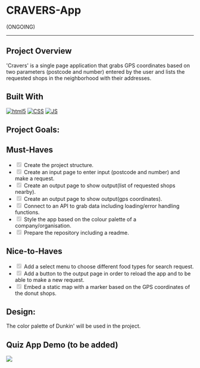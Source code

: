 # CRAVERS-App
(ONGOING)

---

## Project Overview

'Cravers' is a single page application that grabs GPS coordinates based on two parameters (postcode and number) entered by the user and lists the requested shops in the neighborhood with their addresses.

## Built With

<p dir="auto">
  <a target="_blank" rel="noopener noreferrer" href="https://camo.githubusercontent.com/0c3a16a22ae058cfe38a06dc9ea16404cf006409262f547c9ccfa3ec8b30f71e/68747470733a2f2f696d672e736869656c64732e696f2f62616467652f2d48544d4c352d4533344632363f7374796c653d666c61742d737175617265266c6f676f3d68746d6c35266c6f676f436f6c6f723d7768697465"><img alt="html5" src="https://camo.githubusercontent.com/0c3a16a22ae058cfe38a06dc9ea16404cf006409262f547c9ccfa3ec8b30f71e/68747470733a2f2f696d672e736869656c64732e696f2f62616467652f2d48544d4c352d4533344632363f7374796c653d666c61742d737175617265266c6f676f3d68746d6c35266c6f676f436f6c6f723d7768697465" data-canonical-src="https://img.shields.io/badge/-HTML5-E34F26?style=flat-square&amp;logo=html5&amp;logoColor=white" style="max-width: 100%;"></a>
  <a target="_blank" rel="noopener noreferrer" href="https://camo.githubusercontent.com/af676aa114d3e054bb2d7b823f8b1dbf1814214d2c6f49e6a6cb70ab1837bd59/68747470733a2f2f696d672e736869656c64732e696f2f62616467652f2d4353532d3066363166613f7374796c653d666c61742d737175617265266c6f676f3d43535333266c6f676f436f6c6f723d7768697465"><img alt="CSS" src="https://camo.githubusercontent.com/af676aa114d3e054bb2d7b823f8b1dbf1814214d2c6f49e6a6cb70ab1837bd59/68747470733a2f2f696d672e736869656c64732e696f2f62616467652f2d4353532d3066363166613f7374796c653d666c61742d737175617265266c6f676f3d43535333266c6f676f436f6c6f723d7768697465" data-canonical-src="https://img.shields.io/badge/-CSS-0f61fa?style=flat-square&amp;logo=CSS3&amp;logoColor=white" style="max-width: 100%;"></a>
  <a target="_blank" rel="noopener noreferrer" href="https://camo.githubusercontent.com/1c4e4cd646ae3703d4a774f42acf2ef62f44f811b28d9a1170e09e65ebad2315/68747470733a2f2f696d672e736869656c64732e696f2f62616467652f2d4a6176615363726970742d6666626130383f7374796c653d666c61742d737175617265266c6f676f3d4a617661536372697074266c6f676f436f6c6f723d626c61636b"><img alt="JS" src="https://camo.githubusercontent.com/1c4e4cd646ae3703d4a774f42acf2ef62f44f811b28d9a1170e09e65ebad2315/68747470733a2f2f696d672e736869656c64732e696f2f62616467652f2d4a6176615363726970742d6666626130383f7374796c653d666c61742d737175617265266c6f676f3d4a617661536372697074266c6f676f436f6c6f723d626c61636b" data-canonical-src="https://img.shields.io/badge/-JavaScript-ffba08?style=flat-square&amp;logo=JavaScript&amp;logoColor=black" style="max-width: 100%;"></a>
 </p>

<!-- ## Installation Instructions

1.  Clone the repository
2.  Open your code editor
3.  Go to index.html file and open it with live LiveServer

## Contributing

Contributions are very welcome. If you have any suggestion to make it better, you are kindly requested to fork repo and create a pull request.

1.  Fork the Project
2.  Create your Feature Branch (git checkout -b feature/AmazingFeature)
3.  Commit your Changes (git commit -m 'Add some AmazingFeature')
4.  Push to the Branch (git push origin feature/AmazingFeature)
5.  Open a Pull Request -->

## Project Goals:

## Must-Haves

 <ul class="contains-task-list">
<li class="task-list-item"><input type="checkbox" id="" disabled="" class="task-list-item-checkbox" checked=""> Create the project structure.</li>
<li class="task-list-item"><input type="checkbox" id="" disabled="" class="task-list-item-checkbox" checked=""> Create an input page to enter input (postcode and number) and make a request. </li>
<li class="task-list-item"><input type="checkbox" id="" disabled="" class="task-list-item-checkbox" checked=""> Create an output page to show output(list of requested shops nearby).</li>
<li class="task-list-item"><input type="checkbox" id="" disabled="" class="task-list-item-checkbox" checked=""> Create an output page to show output(gps coordinates).</li>
<li class="task-list-item"><input type="checkbox" id="" disabled="" class="task-list-item-checkbox" checked=""> Connect to an API to grab data including loading/error handling functions.</li>
<li class="task-list-item"><input type="checkbox" id="" disabled="" class="task-list-item-checkbox" checked=""> Style the app based on the colour palette of a company/organisation.</li>
<li class="task-list-item"><input type="checkbox" id="" disabled="" class="task-list-item-checkbox" checked=""> Prepare the repository including a readme.</li>
</ul>

## Nice-to-Haves

<ul class="contains-task-list">
<li class="task-list-item"><input type="checkbox" id="" disabled="" class="task-list-item-checkbox" checked=""> Add a select menu to choose different food types for search request.</li>
<li class="task-list-item"><input type="checkbox" id="" disabled="" class="task-list-item-checkbox" checked=""> Add a button to the output page in order to reload the app and to be able to make a new request.</li>
<li class="task-list-item"><input type="checkbox" id="" disabled="" class="task-list-item-checkbox" checked=""> Embed a static map with a marker based on the GPS coordinates of the donut shops.</li>
</ul>

## Design: 

The color palette of Dunkin' will be used in the project.


 ## Quiz App Demo (to be added)
 <img src="./img/craversDemo.gif" style="max-width: 100%;">
